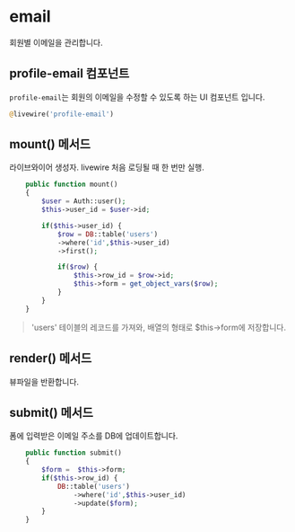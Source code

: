 # email
회원별 이메일을 관리합니다. 

## profile-email 컴포넌트
`profile-email`는 회원의 이메일을 수정할 수 있도록 하는 UI 컴포넌트 입니다.
```php
@livewire('profile-email')
```

## mount() 메서드
라이브와이어 생성자. livewire 처음 로딩될 때 한 번만 실행.
```php
    public function mount()
    {
        $user = Auth::user();
        $this->user_id = $user->id;

        if($this->user_id) {
            $row = DB::table('users')
            ->where('id',$this->user_id)
            ->first();

            if($row) {
                $this->row_id = $row->id;
                $this->form = get_object_vars($row);
            }
        }
    }
```
>'users' 테이블의 레코드를 가져와, 배열의 형태로 $this->form에 저장합니다.

## render() 메서드
뷰파일을 반환합니다.

## submit() 메서드
폼에 입력받은 이메일 주소를 DB에 업데이트합니다.
```php
    public function submit()
    {
        $form =  $this->form;
        if($this->row_id) {
            DB::table('users')
                ->where('id',$this->user_id)
                ->update($form);
        }
    }
```
